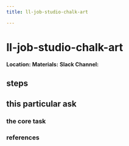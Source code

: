 ```yaml
---
title: ll-job-studio-chalk-art

---
```


# ll-job-studio-chalk-art

**Location:** 
**Materials:** 
**Slack Channel:** 

## steps

## this particular ask

### the core task

### references